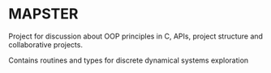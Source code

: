 # MAPSTER
Project for discussion about OOP principles in C, APIs, project structure and collaborative projects.

Contains routines and types for discrete dynamical systems exploration